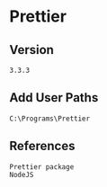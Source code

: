 # Prettier

## Version
	
	3.3.3

## Add User Paths
	
	C:\Programs\Prettier

## References

	Prettier package
	NodeJS
